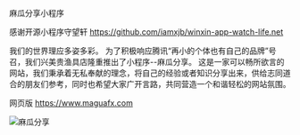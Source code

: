 麻瓜分享小程序

感谢开源小程序守望轩
https://github.com/iamxjb/winxin-app-watch-life.net

我们的世界理应多姿多彩。
为了积极响应腾讯“再小的个体也有自己的品牌”号召，我们兴美贵渔具店隆重推出了小程序--麻瓜分享。
这是一家可以畅所欲言的网站，我们秉承着无私奉献的理念，将自己的经验或者知识分享出来，供给志同道合的朋友们参考，同时也希望大家广开言路，共同营造一个和谐轻松的网站氛围。

网页版
https://www.maguafx.com

![麻瓜分享](https://www.maguafx.com/images/XCXM.jpg)